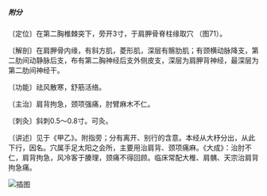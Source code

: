 ##### 附分

〔定位〕在第二胸椎棘突下，旁开3寸，于肩胛骨脊柱缘取穴 （图71）。

〔解剖〕在肩胛骨内缘，有斜方肌，菱形肌，深层有髂肋肌；有颈横动脉降支，第二肋间动静脉后支，布有第二胸神经后支外侧皮支，深层为肩胛背神经，最深层为第二肋间神经干。

〔功能〕祛风散寒，舒筋活络。

〔主治〕肩背拘急，颈项强痛，肘臂麻木不仁。

〔刺灸〕斜刺0.5〜0.8寸。可灸。

〔讲述〕见于《甲乙》。附指旁；分有离开、别行的含意。本经从大杼分出，从此下行，因名。穴属手足太阳之会所，主要用治肩背、颈项痛麻。《大成》：治肘不仁，肩背拘急，风冷客于腠理，颈痛不得回顾。临床常配大椎、肩髃、天宗治肩背拘急痛。

![插图](./img/图71.jpg)
